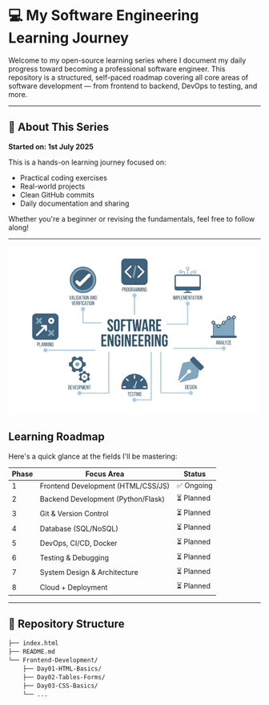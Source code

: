 # 💻 My Software Engineering Learning Journey

Welcome to my open-source learning series where I document my daily progress toward becoming a professional software engineer. This repository is a structured, self-paced roadmap covering all core areas of software development — from frontend to backend, DevOps to testing, and more.

---

## 📘 About This Series
**Started on: 1st July 2025**

This is a hands-on learning journey focused on:
- Practical coding exercises
- Real-world projects
- Clean GitHub commits
- Daily documentation and sharing

Whether you're a beginner or revising the fundamentals, feel free to follow along!

---
![Poster](https://github.com/Ajitkhanta48/My-Software-Engineering-Learning-Journey/blob/main/1000081113.png) 
## Learning Roadmap

Here's a quick glance at the fields I'll be mastering:

| Phase | Focus Area                        | Status     |
|-------|-----------------------------------|------------|
| 1     | Frontend Development (HTML/CSS/JS) | ✅ Ongoing |
| 2     | Backend Development (Python/Flask) | ⏳ Planned |
| 3     | Git & Version Control              | ⏳ Planned |
| 4     | Database (SQL/NoSQL)               | ⏳ Planned |
| 5     | DevOps, CI/CD, Docker              | ⏳ Planned |
| 6     | Testing & Debugging                | ⏳ Planned |
| 7     | System Design & Architecture       | ⏳ Planned |
| 8     | Cloud + Deployment                 | ⏳ Planned |

---

## 📁 Repository Structure

```bash
├── index.html
├── README.md
└── Frontend-Development/
    ├── Day01-HTML-Basics/
    ├── Day02-Tables-Forms/
    ├── Day03-CSS-Basics/
    └── ...
